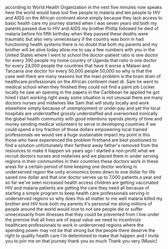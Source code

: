 
according to World Health Organization
in the next five minutes now speaks here
the world would have lost five people to
malaria and ten people to HIV and AIDS
on the African continent alone simply
because they lack access to basic health
care my journey started when I was seven
years old both my parents passed due to
HIV and AIDS
my brother Phillip followed he died of
malaria before his fifth birthday when
they passed these deaths were traumatic
but also very unnecessary if the country
was born in had functioning health
systems there is no doubt that both my
parents and my brother will be alive
today
allow me to say a few numbers with you
in the United States where I went to
school the doctor-patient ratio is one
doctor for every 390 people my home
country of Uganda that ratio is one
doctor for every 24,000 people
the countries that have it worse a
Malawi and Tanzania one doctor for every
50,000 people 50,000 so why is that the
case well there are many reasons but the
main problem is the brain drain of
healthcare professionals on the African
continent
meet dr. Sam he went to medical school
when they finished they could not find a
paint job Locker locally he saw an
opening in the papers in the Caribbean
he applied he got hired I start working
right away some situation is not unusual
there are many doctors nurses and
midwives like Sam that will study
locally and work elsewhere simply
because of unemployment or under pay and
yet the local hospitals are understaffed
grossly understaffed and overworked
ironically the global health community
with good intentions spends plenty of
time and money sending medical
volunteers to serve in developing
countries if we could spend a tiny
fraction of those dollars empowering
local trained professionals we would see
a huge sustainable impact my point is
this those who have experienced the
problem firsthand are best positioned to
find a solution
unfortunately their farthest away
father&#39;s removed from the resources to
make it happen six years ago I started a
non-profit what we recruit doctors
nurses and midwives and we placed them
in under serving regions in their
communities in their countries
these doctors work in these areas for a
certain period of time
keeping one doctor working in
underserved region the unity economics
bows down to one dollar for life saved
one dollar and that one doctor serves up
to 7,000 patients a year and so far
we&#39;ve seen increased health access
children are getting vaccinated HIV and
malaria patients are getting the care
they need
all because of starting a simple program
to keep health care professionals
serving in underserved regions so why
does this all matter to me
well malaria killed my brother and HIV
took both my parents it&#39;s personal me
along millions of people around the
world would love to not see people die
or suffer unnecessarily from illnesses
that they could be prevented from I live
under the premise that all lives are of
equal value we need to incentivize
healthcare professionals to work in
underserved regions where the spending
power may not be that strong but the
people there deserve the right to
quality health care I&#39;m determined to
make that happen and I invite you to
join me on that journey thank you so
much
Thank you very
[Music]
